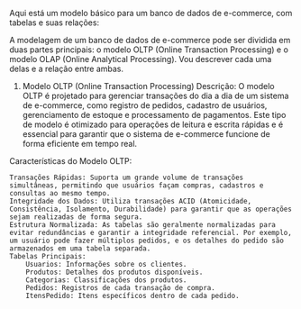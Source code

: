Aqui está um modelo básico para um banco de dados de e-commerce, com tabelas e suas relações:

A modelagem de um banco de dados de e-commerce pode ser dividida em duas partes principais: o modelo OLTP (Online Transaction Processing)
e o modelo OLAP (Online Analytical Processing). Vou descrever cada uma delas e a relação entre ambas.
1. Modelo OLTP (Online Transaction Processing)
Descrição:
  O modelo OLTP é projetado para gerenciar transações do dia a dia de um sistema de e-commerce, como registro de pedidos, cadastro de usuários,
  gerenciamento de estoque e processamento de pagamentos. 
  Este tipo de modelo é otimizado para operações de leitura e escrita rápidas e é essencial para garantir que o sistema de e-commerce 
  funcione de forma eficiente em tempo real.

Características do Modelo OLTP:

    Transações Rápidas: Suporta um grande volume de transações simultâneas, permitindo que usuários façam compras, cadastros e consultas ao mesmo tempo.
    Integridade dos Dados: Utiliza transações ACID (Atomicidade, Consistência, Isolamento, Durabilidade) para garantir que as operações sejam realizadas de forma segura.
    Estrutura Normalizada: As tabelas são geralmente normalizadas para evitar redundâncias e garantir a integridade referencial. Por exemplo, um usuário pode fazer múltiplos pedidos, e os detalhes do pedido são armazenados em uma tabela separada.
    Tabelas Principais:
        Usuarios: Informações sobre os clientes.
        Produtos: Detalhes dos produtos disponíveis.
        Categorias: Classificações dos produtos.
        Pedidos: Registros de cada transação de compra.
        ItensPedido: Itens específicos dentro de cada pedido.
